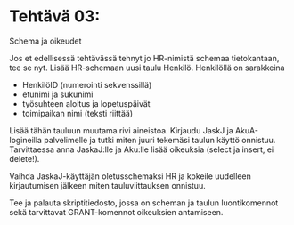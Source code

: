 # Tehtävä 03:

Schema ja oikeudet

Jos et edellisessä tehtävässä tehnyt jo HR-nimistä schemaa tietokantaan, tee se nyt.
Lisää HR-schemaan uusi taulu Henkilö. Henkilöllä on sarakkeina 
- HenkilöID (numerointi sekvenssillä)
- etunimi ja sukunimi
- työsuhteen aloitus ja lopetuspäivät
- toimipaikan nimi (teksti riittää)

Lisää tähän tauluun muutama rivi aineistoa.
Kirjaudu JaskJ ja AkuA-logineilla palvelimelle ja tutki miten juuri tekemäsi taulun käyttö onnistuu. Tarvittaessa anna JaskaJ:lle ja Aku:lle lisää oikeuksia (select ja insert, ei delete!).

Vaihda JaskaJ-käyttäjän oletusschemaksi HR ja kokeile uudelleen kirjautumisen jälkeen miten tauluviittauksen onnistuu.

Tee ja palauta skriptitiedosto, jossa on scheman ja taulun luontikomennot sekä tarvittavat GRANT-komennot oikeuksien antamiseen.


<!-- 
- Tietokannan ulkoiset indeksit

Yhdistyksen tietokantaa käyttää yhdistys, jossa on 6 vakinaista työntekijää, jotka käyttävät tietokantaa aktiivisesti. Yhdistyksellä on 20 jäsentä, jotka osallistuvat yhdistyksen järjestämien palveluiden käyttöön joka ilta innokkaasti. Viikonloppuisin yhdityksen palveluita käyttää vain noin puolet yhdistyksen jäsenistä. Kukaan yhdistyksen vakinaisesta henkilökunnasta ei ole käyttämässä tietokantaa viikonloppuisin.

Millaisia ulkoisia indeksejä loisit edellisen tehtävän 02 YhdistyksenTietokanta -nimiseen tietokantaan. Perustele omin sanoin.

Mitkä ovat ne syyt, miksi näitä ulkoisia indeksejä kannattaa luoda? Anna ainakin yhdestä ulkoisen indeksin luonnista sen luonti komento vastauksena.

![](YhdistyksenTietokantaKaavio.jpg)<br>
Kuva 1. Yhdistyksen tietokannan relaatiokaavio.

Palauta tämän jälkeen Moodleen, palautuslinkkiin luomasi ulkoisten indeksien  luonti lauseet T-SQL kielisenä scriptinä (Transact-SQL), yhdessä perusteluiden kanssa, milloin ulkoisia indeksejä kannattaa luoda. -->
